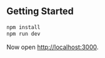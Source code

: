 ## Getting Started

```sh
npm install
npm run dev
```

Now open [http://localhost:3000](http://localhost:3000).
